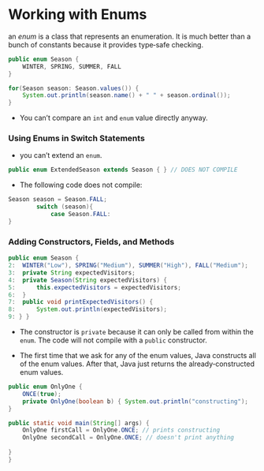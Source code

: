 # Working with Enums
an _enum_ is a class that represents an enumeration. It is much better than a bunch of constants because it provides type‐safe checking. 

```java
public enum Season {
    WINTER, SPRING, SUMMER, FALL
}
```

```java
for(Season season: Season.values()) { 
    System.out.println(season.name() + " " + season.ordinal());
}
```
*  You can’t compare an `int` and `enum` value directly anyway. 

### Using Enums in Switch Statements

* you can’t extend an `enum`.

```java
public enum ExtendedSeason extends Season { } // DOES NOT COMPILE
```
* The following code does not compile:

```java
Season season = Season.FALL;
        switch (season){
            case Season.FALL:
}
```
### Adding Constructors, Fields, and Methods
```java
public enum Season {
2:  WINTER("Low"), SPRING("Medium"), SUMMER("High"), FALL("Medium");
3:  private String expectedVisitors;
4:  private Season(String expectedVisitors) {
5:      this.expectedVisitors = expectedVisitors;
6:  }
7:  public void printExpectedVisitors() {
8:      System.out.println(expectedVisitors);
9: } }

```
* The constructor is `private` because it can only be called from within the `enum`. The code will not compile with a `public` constructor.

* The first time that we ask for any of the enum values, Java constructs all of the enum values. After that, Java just returns the already‐constructed enum values.

```java
public enum OnlyOne { 
    ONCE(true);
    private OnlyOne(boolean b) { System.out.println("constructing");
}

public static void main(String[] args) {
    OnlyOne firstCall = OnlyOne.ONCE; // prints constructing
    OnlyOne secondCall = OnlyOne.ONCE; // doesn't print anything 
    
}
}
```
